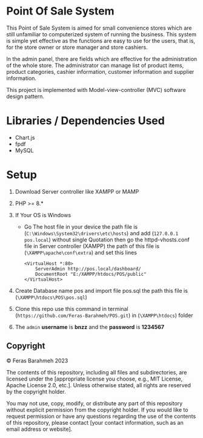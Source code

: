# Point Of Sale System
This Point of Sale System is aimed for small convenience stores which are still unfamiliar to computerized system of running the business. This system is simple yet effective as the functions are easy to use for the users, that is, for the store owner or store manager and store cashiers.

In the admin panel, there are fields which are effective for the administration of the whole store. The administrator can manage list of product items, product categories, cashier information, customer information and supplier information.

This project is implemented with Model-view-controller (MVC) software design pattern.

# Libraries / Dependencies Used
- Chart.js
- fpdf
- MySQL
# Setup
1) Download Server controller like XAMPP or MAMP
2) PHP >= 8.*
3) If Your OS is Windows
    - Go The host file in your device the path file is (```C:\Windows\System32\drivers\etc\hosts```)
      and add (```127.0.0.1       pos.local```) without single Quotation
      then go the httpd-vhosts.conf file in Server controller (XAMPP) the path of this file is (```\XAMPP\apache\conf\extra```)
      and set this lines

      ```
      <VirtualHost *:80>
          ServerAdmin http://pos.local/dashboard/
          DocumentRoot "E:/XAMPP/htdocs/POS/public"
      </VirtualHost>
      ```
   
4) Create Database name pos and import file pos.sql the path this file is (```\XAMPP\htdocs\POS\pos.sql```)
5) Clone this repo use this command in terminal (```https://github.com/Feras-Barahmeh/POS.git```) in (```\XAMPP\htdocs```) folder
6) The ``admin`` **username**  is **bnzz** and the **password** is **1234567**


## Copyright

&copy; Feras Barahmeh 2023

The contents of this repository, including all files and subdirectories, are licensed under the [appropriate license you choose, e.g., MIT License, Apache License 2.0, etc.]. Unless otherwise stated, all rights are reserved by the copyright holder.

You may not use, copy, modify, or distribute any part of this repository without explicit permission from the copyright holder. If you would like to request permission or have any questions regarding the use of the contents of this repository, please contact [your contact information, such as an email address or website].